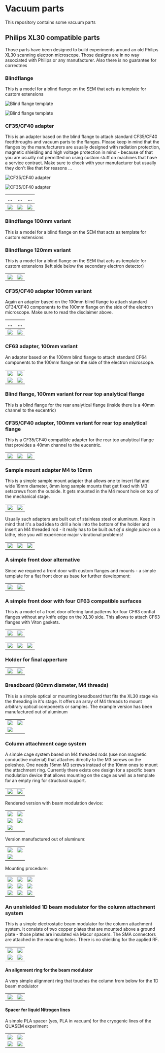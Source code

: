 # Vacuum parts

This repository contains some vacuum parts

## Philips XL30 compatible parts

Those parts have been designed to build experiments around
an old Philips XL30 scanning electron microscope. Those designs
are in no way associated with Philips or any manufacturer. Also
there is no guarantee for correctnes

### Blindflange

This is a model for a blind flange on the SEM that acts as template
for custom extensions

![Blind flange template](https://raw.githubusercontent.com/tspspi/freecadModel/master/Vacuum/PhilipsXL30/PhilipsXL30_Blindflange.png)

![Blind flange template](https://github.com/tspspi/freecadModel/blob/master/Vacuum/PhilipsXL30/PhilipsXL30_Blindflange_002.png)

### CF35/CF40 adapter

This is an adapter based on the blind flange to attach standard CF35/CF40
feedthroughs and vacuum parts to the flanges. Please keep in mind that
the flanges by the manufacturers are usually designed with radiation
protection, magnetic shielding and high voltage protection in mind - because
of that you are usually not permitted on using custom stuff on machines
that have a service contract. Make sure to check with your manufacturer but
usually they don't like that for reasons ...

![CF35/CF40 adapter](https://raw.githubusercontent.com/tspspi/freecadModel/master/Vacuum/PhilipsXL30/PhilipsXL30_FlangeToCF35_CF40_ZeroLengthAdapter_001.png)

![CF35/CF40 adapter](https://raw.githubusercontent.com/tspspi/freecadModel/master/Vacuum/PhilipsXL30/PhilipsXL30_FlangeToCF35_CF40_ZeroLengthAdapter_002.png)

| ... | ... | ... |
| --- | --- | --- |
| ![](https://github.com/tspspi/freecadModel/blob/master/Vacuum/PhilipsXL30/xl30_flange_small_01.jpg) | ![](https://github.com/tspspi/freecadModel/blob/master/Vacuum/PhilipsXL30/xl30_flange_small_02.jpg) | ![](https://github.com/tspspi/freecadModel/blob/master/Vacuum/PhilipsXL30/xl30_flange_small_03.jpg) |

### Blindflange 100mm variant

This is a model for a blind flange on the SEM that acts as template
for custom extensions

### Blindflange 120mm variant

This is a model for a blind flange on the SEM that acts as template
for custom extensions (left side below the secondary electron detector)

|     |     |
| --- | --- |
| ![](https://github.com/tspspi/freecadModel/blob/master/Vacuum/PhilipsXL30/PhilippsXL30_Blindflange_120__001.png) | ![](https://github.com/tspspi/freecadModel/blob/master/Vacuum/PhilipsXL30/PhilippsXL30_Blindflange_120__001.png) |

### CF35/CF40 adapter 100mm variant

Again an adapter based on the 100mm blind flange to attach standard CF34/CF40
components to the 100mm flange on the side of the electron microscope. Make
sure to read the disclaimer above.

| ... | ... |
| --- | --- |
| ![](https://github.com/tspspi/freecadModel/blob/master/Vacuum/PhilipsXL30/xl30_flange_large_01.jpg) | ![](https://github.com/tspspi/freecadModel/blob/master/Vacuum/PhilipsXL30/xl30_flange_large_02.jpg) |

### CF63 adapter, 100mm variant

An adapter based on the 100mm blind flange to attach standard CF64 components
to the 100mm flange on the side of the electron microscope.

|     |     |
| --- | --- |
| ![](https://raw.githubusercontent.com/tspspi/freecadModel/master/Vacuum/PhilipsXL30/PhilippsXL30_FlangeToCF63_ZeroLengthAdapter_120_001.jpg) | ![](https://raw.githubusercontent.com/tspspi/freecadModel/master/Vacuum/PhilipsXL30/PhilippsXL30_FlangeToCF63_ZeroLengthAdapter_120_002.jpg) |
| ![](https://raw.githubusercontent.com/tspspi/freecadModel/master/Vacuum/PhilipsXL30/PhilippsXL30_FlangeToCF63_ZeroLengthAdapter_120_003.jpg) | ![](https://raw.githubusercontent.com/tspspi/freecadModel/master/Vacuum/PhilipsXL30/PhilippsXL30_FlangeToCF63_ZeroLengthAdapter_120_004.jpg) |

### Blind flange, 100mm variant for rear top analytical flange

This is a blind flange for the rear analytical flange (inside there is a 40mm channel to
the eucentric)

### CF35/CF40 adapter, 100mm variant for rear top analytical flange

This is a CF35/CF40 compatible adapter for the rear top analytical flange that provides
a 40mm channel to the eucentric.

|     |     |     |
| --- | --- | --- |
| ![](https://raw.githubusercontent.com/tspspi/freecadModel/master/Vacuum/PhilipsXL30/PhilipsXL30_Flange_100_TopLeft_ToCF35_CF40_001.jpg) | ![](https://raw.githubusercontent.com/tspspi/freecadModel/master/Vacuum/PhilipsXL30/PhilipsXL30_Flange_100_TopLeft_ToCF35_CF40_002.jpg) | ![](https://raw.githubusercontent.com/tspspi/freecadModel/master/Vacuum/PhilipsXL30/PhilipsXL30_Flange_100_TopLeft_ToCF35_CF40_003.jpg) |

### Sample mount adapter M4 to 19mm

This is a simple sample mount adapter that allows one to insert flat and
wide 19mm diameter, 8mm long sample mounts that get fixed with M3 setscrews
from the outside. It gets mounted in the M4 mount hole on top of the
mechanical stage.

|     |     |
| --- | --- |
| ![](https://raw.githubusercontent.com/tspspi/freecadModel/master/Vacuum/PhilipsXL30/PhilippsXL30_SampleMountAdapter_M4to19mm_01.png) | ![](https://raw.githubusercontent.com/tspspi/freecadModel/master/Vacuum/PhilipsXL30/PhilippsXL30_SampleMountAdapter_M4to19mm_02.png)

Usually such adapters are built out of stainless steel or aluminum. Keep in mind
that it's a bad idea to drill a hole into the bottom of the holder and insert an
M4 threaded rod - it really has to be built _out of a single piece_ on a lathe,
else you will experience major vibrational problems!

|     |     |     |
| --- | --- | --- |
| ![](https://raw.githubusercontent.com/tspspi/freecadModel/master/Vacuum/PhilipsXL30/samplemountm4to19mm_00.jpg)| ![](https://raw.githubusercontent.com/tspspi/freecadModel/master/Vacuum/PhilipsXL30/samplemountm4to19mm_01.jpg) | ![](https://raw.githubusercontent.com/tspspi/freecadModel/master/Vacuum/PhilipsXL30/samplemountm4to19mm_02.jpg) |

### A simple front door alternative

Since we required a front door with custom flanges and mounts - a simple template
for a flat front door as base for further development:

|     |     |
| --- | --- |
| ![](https://raw.githubusercontent.com/tspspi/freecadModel/master/Vacuum/PhilipsXL30/XL30SimpleFrontdoor01_001.png) | ![](https://raw.githubusercontent.com/tspspi/freecadModel/master/Vacuum/PhilipsXL30/XL30SimpleFrontdoor01_002.png) |

### A simple front door with four CF63 compatible surfaces

This is a model of a front door offering land patterns for four CF63 conflat flanges
without any knife edge on the XL30 side. This allows to attach CF63 flanges with Viton
gaskets.

|     |     |
| --- | --- |
| ![](https://raw.githubusercontent.com/tspspi/freecadModel/master/Vacuum/PhilipsXL30/XL30Frontdoor_Flanges01_001.png) | ![](https://raw.githubusercontent.com/tspspi/freecadModel/master/Vacuum/PhilipsXL30/XL30Frontdoor_Flanges01_002.png) |

|     |     |     |
| --- | --- | --- |
| ![](https://raw.githubusercontent.com/tspspi/freecadModel/master/Vacuum/PhilipsXL30/XL30Frontdoor_Flanges01_001.jpg) | ![](https://raw.githubusercontent.com/tspspi/freecadModel/master/Vacuum/PhilipsXL30/XL30Frontdoor_Flanges01_002.jpg) | ![](https://raw.githubusercontent.com/tspspi/freecadModel/master/Vacuum/PhilipsXL30/XL30Frontdoor_Flanges01_003.jpg) |


### Holder for final apperture

|     |     |
| --- | --- |
| ![](https://raw.githubusercontent.com/tspspi/freecadModel/master/Vacuum/PhilipsXL30/XL30FinalAppertureHolder_01.png) | ![](https://raw.githubusercontent.com/tspspi/freecadModel/master/Vacuum/PhilipsXL30/XL30FinalAppertureHolder_02.png) |

### Breadboard (80mm diameter, M4 threads)

This is a simple optical or mounting breadboard that fits the XL30 stage
via the threading in it's stage. It offers an array of M4 threads to mount
arbitrary optical components or samples. The example version has been
manufactured out of aluminum

|     |     |
| --- | --- |
| ![](https://raw.githubusercontent.com/tspspi/freecadModel/master/Vacuum/PhilipsXL30/XL30SampleholderBreadboard_D80_001.png) | ![](https://raw.githubusercontent.com/tspspi/freecadModel/master/Vacuum/PhilipsXL30/XL30SampleholderBreadboard_D80_002.png) |
| ![](https://raw.githubusercontent.com/tspspi/freecadModel/master/Vacuum/PhilipsXL30/XL30SampleholderBreadboard_D80_001.jpg) | |

### Column attachment cage system

A simple cage system based on M4 threaded rods (use non magnetic conductive
material) that attaches directly to the M3 screws on the poleshoe. One
needs 15mm M3 screws instead of the 10mm ones to mount the attachment
ring. Currently there exists one design for a specific beam modulation device
that allows mounting on the cage as well as a template for an empty ring for
structural support.

|     |     |
| --- | --- |
| ![](https://raw.githubusercontent.com/tspspi/freecadModel/master/Vacuum/PhilipsXL30/XL30ColumnAttachmentRing_01.png) | ![](https://raw.githubusercontent.com/tspspi/freecadModel/master/Vacuum/PhilipsXL30/XL30ColumnAttachmentRing_PCB01.png) |

Rendered version with beam modulation device:

|     |     |
| --- | --- |
| ![](https://raw.githubusercontent.com/tspspi/freecadModel/master/Vacuum/PhilipsXL30/XL30ColumnAttachmentRing_AssembledPCB01.png) | ![](https://raw.githubusercontent.com/tspspi/freecadModel/master/Vacuum/PhilipsXL30/XL30ColumnAttachmentRing_AssembledPCB02.png) |
| ![](https://raw.githubusercontent.com/tspspi/freecadModel/master/Vacuum/PhilipsXL30/XL30ColumnAttachmentRing_AssembledPCB03.png) | ![](https://raw.githubusercontent.com/tspspi/freecadModel/master/Vacuum/PhilipsXL30/XL30ColumnAttachmentRing_AssembledPCB04.png) |
| ![](https://raw.githubusercontent.com/tspspi/freecadModel/master/Vacuum/PhilipsXL30/XL30ColumnAttachmentRing_AssembledPCB05.png) | |

Version manufactured out of aluminum:

|     |     |
| --- | --- |
| ![](https://raw.githubusercontent.com/tspspi/freecadModel/master/Vacuum/PhilipsXL30/columncage_01.jpg) | ![](https://raw.githubusercontent.com/tspspi/freecadModel/master/Vacuum/PhilipsXL30/columncage_02.jpg) |
| ![](https://raw.githubusercontent.com/tspspi/freecadModel/master/Vacuum/PhilipsXL30/columncage_03.jpg) | | 

Mounting procedure:

|     |     |     |
| --- | --- | --- |
| ![](https://raw.githubusercontent.com/tspspi/freecadModel/master/Vacuum/PhilipsXL30/columncage_mount_01.jpg) | ![](https://raw.githubusercontent.com/tspspi/freecadModel/master/Vacuum/PhilipsXL30/columncage_mount_02.jpg) | ![](https://raw.githubusercontent.com/tspspi/freecadModel/master/Vacuum/PhilipsXL30/columncage_mount_03.jpg) |
| ![](https://raw.githubusercontent.com/tspspi/freecadModel/master/Vacuum/PhilipsXL30/columncage_mount_04.jpg) | ![](https://raw.githubusercontent.com/tspspi/freecadModel/master/Vacuum/PhilipsXL30/columncage_mount_05.jpg) | ![](https://raw.githubusercontent.com/tspspi/freecadModel/master/Vacuum/PhilipsXL30/columncage_mount_06.jpg) |
| ![](https://raw.githubusercontent.com/tspspi/freecadModel/master/Vacuum/PhilipsXL30/columncage_mount_07.jpg) | ![](https://raw.githubusercontent.com/tspspi/freecadModel/master/Vacuum/PhilipsXL30/columncage_mount_08.jpg) | ![](https://raw.githubusercontent.com/tspspi/freecadModel/master/Vacuum/PhilipsXL30/columncage_mount_09.png) |

### An unshielded 1D beam modulator for the column attachment system

This is a simple electrostatic beam modulator for the column attachment
system. It consists of two copper plates that are mounted above a ground
plate - those plates are insulated via Macor spacers. The SMA connectors
are attached in the mounting holes. There is no shielding for the applied
RF.

|     |     |
| --- | --- |
| ![](https://raw.githubusercontent.com/tspspi/freecadModel/master/Vacuum/PhilipsXL30/Quak_XL30_Modulator_Unshielded_01.png) | ![](https://raw.githubusercontent.com/tspspi/freecadModel/master/Vacuum/PhilipsXL30/Quak_XL30_Modulator2_001.jpg) |
| ![](https://raw.githubusercontent.com/tspspi/freecadModel/master/Vacuum/PhilipsXL30/Quak_XL30_Modulator2_002.jpg) | ![](https://raw.githubusercontent.com/tspspi/freecadModel/master/Vacuum/PhilipsXL30/Quak_XL30_Modulator2_003.jpg) |

#### An alignment ring for the beam modulator

A very simple alignment ring that touches the column from below for the
1D beam modulator

|     |     |
| --- | --- |
| ![](https://raw.githubusercontent.com/tspspi/freecadModel/master/Vacuum/PhilipsXL30/PhilipsXL30_AligningRing-001.png) | ![](https://raw.githubusercontent.com/tspspi/freecadModel/master/Vacuum/PhilipsXL30/PhilipsXL30_AligningRing-002.png) |

#### Spacer for liquid Nitrogen lines

A simple PLA spacer (yes, PLA in vacuum) for the cryogenic lines
of the QUASEM experiment

|     |     |
| --- | --- |
| ![](https://raw.githubusercontent.com/tspspi/freecadModel/master/Vacuum/PhilipsXL30/Quak_Cryo_Pipe_Spacer_001.png) | ![](https://raw.githubusercontent.com/tspspi/freecadModel/master/Vacuum/PhilipsXL30/Quak_Cryo_Pipe_Spacer_002.jpg) |
| ![](https://raw.githubusercontent.com/tspspi/freecadModel/master/Vacuum/PhilipsXL30/Quak_Cryo_Pipe_Spacer_003.jpg) | ![](https://raw.githubusercontent.com/tspspi/freecadModel/master/Vacuum/PhilipsXL30/Quak_Cryo_Pipe_Spacer_004.jpg) |
